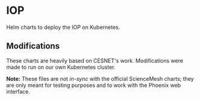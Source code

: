 # IOP
Helm charts to deploy the IOP on Kubernetes.

## Modifications
These charts are heavily based on CESNET's work. Modifications were made to run on our own Kubernetes cluster.

**Note:** These files are not _in-sync_ with the official ScienceMesh charts; they are only meant for testing purposes and to work with the Phoenix web interface.
